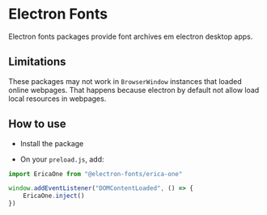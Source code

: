 # Electron Fonts

Electron fonts packages provide font archives em electron desktop apps.

## Limitations

These packages may not work in `BrowserWindow` instances that loaded online webpages. That happens because electron by default not allow load local resources in webpages.

## How to use

* Install the package

* On your `preload.js`, add:

```ts
import EricaOne from "@electron-fonts/erica-one"

window.addEventListener("DOMContentLoaded", () => {
    EricaOne.inject()
})
```